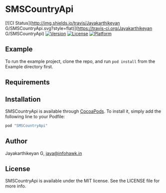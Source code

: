 # SMSCountryApi

[![CI Status](http://img.shields.io/travis/Jayakarthikeyan G/SMSCountryApi.svg?style=flat)](https://travis-ci.org/Jayakarthikeyan G/SMSCountryApi)
[![Version](https://img.shields.io/cocoapods/v/SMSCountryApi.svg?style=flat)](http://cocoapods.org/pods/SMSCountryApi)
[![License](https://img.shields.io/cocoapods/l/SMSCountryApi.svg?style=flat)](http://cocoapods.org/pods/SMSCountryApi)
[![Platform](https://img.shields.io/cocoapods/p/SMSCountryApi.svg?style=flat)](http://cocoapods.org/pods/SMSCountryApi)

## Example

To run the example project, clone the repo, and run `pod install` from the Example directory first.

## Requirements

## Installation

SMSCountryApi is available through [CocoaPods](http://cocoapods.org). To install
it, simply add the following line to your Podfile:

```ruby
pod "SMSCountryApi"
```

## Author

Jayakarthikeyan G, jaya@infohawk.in

## License

SMSCountryApi is available under the MIT license. See the LICENSE file for more info.
